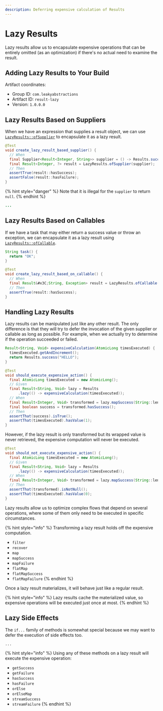 ```yaml
---
description: Deferring expensive calculation of Results
---
```


# Lazy Results

Lazy results allow us to encapsulate expensive operations that can be entirely omitted (as an optimization) if there's no actual need to examine the result.

## Adding Lazy Results to Your Build

Artifact coordinates:

* Group ID: `com.leakyabstractions`
* Artifact ID: `result-lazy`
* Version: `1.0.0.0`

## Lazy Results Based on Suppliers

When we have an expression that supplies a result object, we can use [`LazyResults::ofSupplier`][OF_SUPPLIER] to encapsulate it as a lazy result.

```java
@Test
void create_lazy_result_based_supplier() {
  // When
  final Supplier<Result<Integer, String>> supplier = () -> Results.success(200);
  final Result<Integer, ?> result = LazyResults.ofSupplier(supplier);
  // Then
  assertTrue(result::hasSuccess);
  assertFalse(result::hasFailure);
}
```

{% hint style="danger" %}
Note that it is illegal for the `supplier` to return `null`.
{% endhint %}

```java
...
```

## Lazy Results Based on Callables

If we have a task that may either return a success value or throw an exception, we can encapsulate it as a lazy result using [`LazyResults::ofCallable`][OF_CALLABLE].

```java
String task() {
  return "OK";
}

@Test
void create_lazy_result_based_on_callable() {
  // When
  final Result&#x3C;String, Exception> result = LazyResults.ofCallable(this::task);
  // Then
  assertTrue(result::hasSuccess);
}
```

## Handling Lazy Results

Lazy results can be manipulated just like any other result. The only difference is that they will try to defer the invocation of the given supplier or callable as long as possible. For example, when we actually try to determine if the operation succeeded or failed.

```java
Result<String, Void> expensiveCalculation(AtomicLong timesExecuted) {
  timesExecuted.getAndIncrement();
  return Results.success("HELLO");
}

@Test
void should_execute_expensive_action() {
  final AtomicLong timesExecuted = new AtomicLong();
  // Given
  final Result<String, Void> lazy = Results
      .lazy(() -> expensiveCalculation(timesExecuted));
  // When
  final Result<Integer, Void> transformed = lazy.mapSuccess(String::length);
  final boolean success = transformed.hasSuccess();
  // Then
  assertThat(success).isTrue();
  assertThat(timesExecuted).hasValue(1);
}
```

However, if the lazy result is only transformed but its wrapped value is never retrieved, the expensive computation will never be executed.

```java
@Test
void should_not_execute_expensive_action() {
  final AtomicLong timesExecuted = new AtomicLong();
  // Given
  final Result<String, Void> lazy = Results
      .lazy(() -> expensiveCalculation(timesExecuted));
  // When
  final Result<Integer, Void> transformed = lazy.mapSuccess(String::length);
  // Then
  assertThat(transformed).isNotNull();
  assertThat(timesExecuted).hasValue(0);
}
```

Lazy results allow us to optimize complex flows that depend on several operations, where some of them only need to be executed in specific circumstances.

{% hint style="info" %}
Transforming a lazy result holds off the expensive computation.

* `filter`
* `recover`
* `map`
* `mapSuccess`
* `mapFailure`
* `flatMap`
* `flatMapSuccess`
* `flatMapFailure`
{% endhint %}

Once a lazy result materializes, it will behave just like a regular result.

{% hint style="info" %}
Lazy results cache the materialized value, so expensive operations will be executed just once at most.
{% endhint %}

## Lazy Side Effects

The `if...` family of methods is somewhat special because we may want to defer the execution of side effects too.

```
...
```

{% hint style="info" %}
Using any of these methods on a lazy result will execute the expensive operation:

* `getSuccess`
* `getFailure`
* `hasSuccess`
* `hasFailure`
* `orElse`
* `orElseMap`
* `streamSuccess`
* `streamFailure`
{% endhint %}


[OF_SUPPLIER]: https://dev.leakyabstractions.com/result-lazy/javadoc/1.0.0.0/com/leakyabstractions/result/lazy/LazyResults.html#ofSupplier-java.util.function.Supplier-
[OF_CALLABLE]: https://dev.leakyabstractions.com/result-lazy/javadoc/1.0.0.0/com/leakyabstractions/result/lazy/LazyResults.html#ofCallable-java.util.concurrent.Callable-
